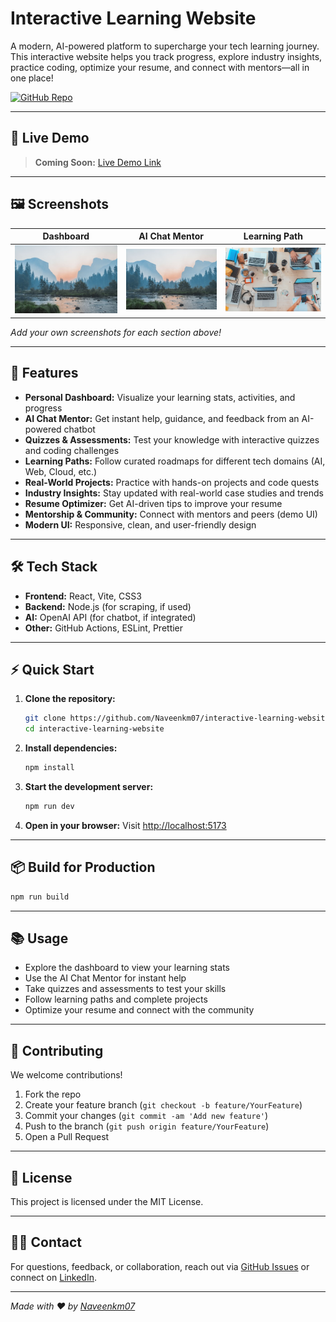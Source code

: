 # Interactive Learning Website

A modern, AI-powered platform to supercharge your tech learning journey. This interactive website helps you track progress, explore industry insights, practice coding, optimize your resume, and connect with mentors—all in one place!

[![GitHub Repo](https://img.shields.io/github/stars/Naveenkm07/interactive-learning-website?style=social)](https://github.com/Naveenkm07/interactive-learning-website)

---

## 🚀 Live Demo

> **Coming Soon:** [Live Demo Link](#)

---

## 🖼️ Screenshots

| Dashboard | AI Chat Mentor | Learning Path |
|-----------|---------------|--------------|
| ![Dashboard](public/images/ai-dev.jpg) | ![AI Chat](public/images/ai-dev.jpg) | ![Learning Path](public/images/edge-computing.jpg) |

_Add your own screenshots for each section above!_

---

## 🌟 Features

- **Personal Dashboard:** Visualize your learning stats, activities, and progress
- **AI Chat Mentor:** Get instant help, guidance, and feedback from an AI-powered chatbot
- **Quizzes & Assessments:** Test your knowledge with interactive quizzes and coding challenges
- **Learning Paths:** Follow curated roadmaps for different tech domains (AI, Web, Cloud, etc.)
- **Real-World Projects:** Practice with hands-on projects and code quests
- **Industry Insights:** Stay updated with real-world case studies and trends
- **Resume Optimizer:** Get AI-driven tips to improve your resume
- **Mentorship & Community:** Connect with mentors and peers (demo UI)
- **Modern UI:** Responsive, clean, and user-friendly design

---

## 🛠️ Tech Stack

- **Frontend:** React, Vite, CSS3
- **Backend:** Node.js (for scraping, if used)
- **AI:** OpenAI API (for chatbot, if integrated)
- **Other:** GitHub Actions, ESLint, Prettier

---

## ⚡ Quick Start

1. **Clone the repository:**
   ```bash
   git clone https://github.com/Naveenkm07/interactive-learning-website.git
   cd interactive-learning-website
   ```
2. **Install dependencies:**
   ```bash
   npm install
   ```
3. **Start the development server:**
   ```bash
   npm run dev
   ```
4. **Open in your browser:**
   Visit [http://localhost:5173](http://localhost:5173)

---

## 📦 Build for Production

```bash
npm run build
```

---

## 📚 Usage

- Explore the dashboard to view your learning stats
- Use the AI Chat Mentor for instant help
- Take quizzes and assessments to test your skills
- Follow learning paths and complete projects
- Optimize your resume and connect with the community

---

## 🤝 Contributing

We welcome contributions!
1. Fork the repo
2. Create your feature branch (`git checkout -b feature/YourFeature`)
3. Commit your changes (`git commit -am 'Add new feature'`)
4. Push to the branch (`git push origin feature/YourFeature`)
5. Open a Pull Request

---

## 📄 License

This project is licensed under the MIT License.

---

## 🙋‍♂️ Contact

For questions, feedback, or collaboration, reach out via [GitHub Issues](https://github.com/Naveenkm07/interactive-learning-website/issues) or connect on [LinkedIn](https://www.linkedin.com/in/your-linkedin-profile).

---

_Made with ❤️ by [Naveenkm07](https://github.com/Naveenkm07)_ 